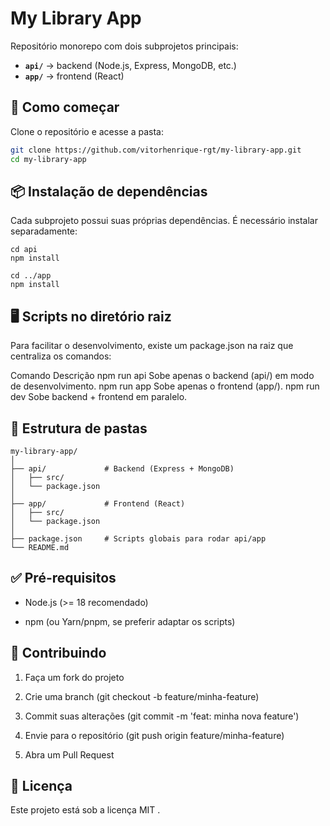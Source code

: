 # My Library App

Repositório monorepo com dois subprojetos principais:

- **`api/`** → backend (Node.js, Express, MongoDB, etc.)
- **`app/`** → frontend (React)



## 🚀 Como começar

Clone o repositório e acesse a pasta:

```bash
git clone https://github.com/vitorhenrique-rgt/my-library-app.git
cd my-library-app
```
## 📦 Instalação de dependências

Cada subprojeto possui suas próprias dependências.
É necessário instalar separadamente:
```
cd api
npm install
```
```
cd ../app
npm install
```
## 🖥️ Scripts no diretório raiz

Para facilitar o desenvolvimento, existe um package.json na raiz que centraliza os comandos:

Comando	Descrição
npm run api	Sobe apenas o backend (api/) em modo de desenvolvimento.
npm run app	Sobe apenas o frontend (app/).
npm run dev	Sobe backend + frontend em paralelo.

## 📂 Estrutura de pastas
```
my-library-app/
│
├── api/             # Backend (Express + MongoDB)
│   ├── src/
│   └── package.json
│
├── app/             # Frontend (React)
│   ├── src/
│   └── package.json
│
├── package.json     # Scripts globais para rodar api/app
└── README.md
```

## ✅ Pré-requisitos

- Node.js
 (>= 18 recomendado)

- npm (ou Yarn/pnpm, se preferir adaptar os scripts)

## 🤝 Contribuindo

1. Faça um fork do projeto

2. Crie uma branch (git checkout -b feature/minha-feature)

3. Commit suas alterações (git commit -m 'feat: minha nova feature')

4. Envie para o repositório (git push origin feature/minha-feature)

5. Abra um Pull Request

## 📄 Licença

Este projeto está sob a licença MIT
.
